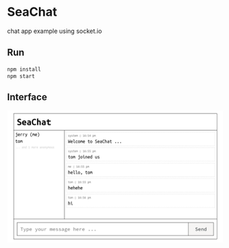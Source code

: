 # SeaChat

chat app example using socket.io

## Run

``` shell
npm install
npm start
```

## Interface

![screenshot](screenshot.png)
